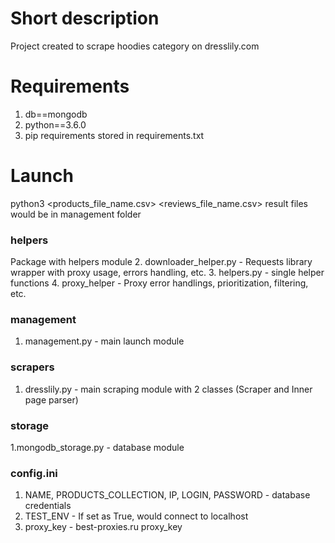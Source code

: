 # Short description
Project created to scrape hoodies category on dresslily.com


# Requirements
1. db==mongodb
2. python==3.6.0
3. pip requirements stored in requirements.txt

# Launch
python3 <products_file_name.csv> <reviews_file_name.csv>
result files would be in management folder

### helpers
Package with helpers module
2. downloader_helper.py - Requests library wrapper with proxy usage, errors handling, etc.
3. helpers.py - single helper functions
4. proxy_helper - Proxy error handlings, prioritization, filtering, etc.

### management
1. management.py - main launch module

### scrapers
1. dresslily.py - main scraping module with 2 classes (Scraper and Inner page parser)

### storage
1.mongodb_storage.py - database module

### config.ini
1. NAME, PRODUCTS_COLLECTION, IP, LOGIN, PASSWORD - database credentials
2. TEST_ENV - If set as True, would connect to localhost
3. proxy_key - best-proxies.ru proxy_key
